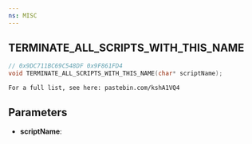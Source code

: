 ```yaml
---
ns: MISC
---
```

## TERMINATE_ALL_SCRIPTS_WITH_THIS_NAME

```c
// 0x9DC711BC69C548DF 0x9F861FD4
void TERMINATE_ALL_SCRIPTS_WITH_THIS_NAME(char* scriptName);
```

```
For a full list, see here: pastebin.com/kshA1VQ4  
```

## Parameters
* **scriptName**: 

